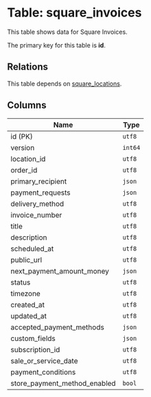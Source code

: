 # Table: square_invoices

This table shows data for Square Invoices.

The primary key for this table is **id**.

## Relations

This table depends on [square_locations](square_locations.md).

## Columns

| Name          | Type          |
| ------------- | ------------- |
|id (PK)|`utf8`|
|version|`int64`|
|location_id|`utf8`|
|order_id|`utf8`|
|primary_recipient|`json`|
|payment_requests|`json`|
|delivery_method|`utf8`|
|invoice_number|`utf8`|
|title|`utf8`|
|description|`utf8`|
|scheduled_at|`utf8`|
|public_url|`utf8`|
|next_payment_amount_money|`json`|
|status|`utf8`|
|timezone|`utf8`|
|created_at|`utf8`|
|updated_at|`utf8`|
|accepted_payment_methods|`json`|
|custom_fields|`json`|
|subscription_id|`utf8`|
|sale_or_service_date|`utf8`|
|payment_conditions|`utf8`|
|store_payment_method_enabled|`bool`|